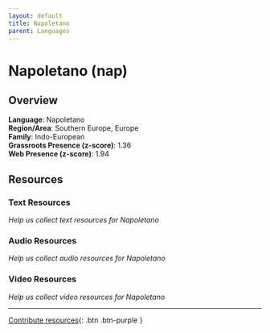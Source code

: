 ```yaml
---
layout: default
title: Napoletano
parent: Languages
---
```


# Napoletano (nap)

## Overview

**Language**: Napoletano  
**Region/Area**: Southern Europe, Europe  
**Family**: Indo-European  
**Grassroots Presence (z-score)**: 1.36  
**Web Presence (z-score)**: 1.94  

## Resources

### Text Resources
*Help us collect text resources for Napoletano*

### Audio Resources
*Help us collect audio resources for Napoletano*

### Video Resources
*Help us collect video resources for Napoletano*

---

[Contribute resources](https://forms.office.com/e/1SfLJx3u1r){: .btn .btn-purple }
